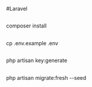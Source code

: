 #Laravel

##
composer install

##
cp .env.example .env

##
php artisan key:generate

##
php artisan migrate:fresh --seed
